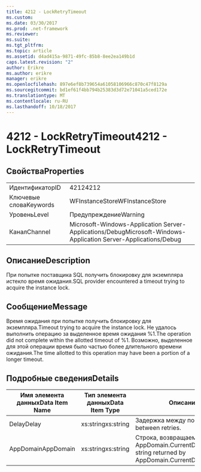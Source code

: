 ```yaml
---
title: 4212 - LockRetryTimeout
ms.custom: 
ms.date: 03/30/2017
ms.prod: .net-framework
ms.reviewer: 
ms.suite: 
ms.tgt_pltfrm: 
ms.topic: article
ms.assetid: d4ad415a-9871-49fc-85b8-8ee2ea149b1d
caps.latest.revision: "2"
author: Erikre
ms.author: erikre
manager: erikre
ms.openlocfilehash: 897e6ef8b739654a61058106966c870c47f8129a
ms.sourcegitcommit: bd1ef61f4bb794b25383d3d72e71041a5ced172e
ms.translationtype: MT
ms.contentlocale: ru-RU
ms.lasthandoff: 10/18/2017
---
```

# <a name="4212---lockretrytimeout"></a><span data-ttu-id="f1322-102">4212 - LockRetryTimeout</span><span class="sxs-lookup"><span data-stu-id="f1322-102">4212 - LockRetryTimeout</span></span>
## <a name="properties"></a><span data-ttu-id="f1322-103">Свойства</span><span class="sxs-lookup"><span data-stu-id="f1322-103">Properties</span></span>  
  
|||  
|-|-|  
|<span data-ttu-id="f1322-104">Идентификатор</span><span class="sxs-lookup"><span data-stu-id="f1322-104">ID</span></span>|<span data-ttu-id="f1322-105">4212</span><span class="sxs-lookup"><span data-stu-id="f1322-105">4212</span></span>|  
|<span data-ttu-id="f1322-106">Ключевые слова</span><span class="sxs-lookup"><span data-stu-id="f1322-106">Keywords</span></span>|<span data-ttu-id="f1322-107">WFInstanceStore</span><span class="sxs-lookup"><span data-stu-id="f1322-107">WFInstanceStore</span></span>|  
|<span data-ttu-id="f1322-108">Уровень</span><span class="sxs-lookup"><span data-stu-id="f1322-108">Level</span></span>|<span data-ttu-id="f1322-109">Предупреждение</span><span class="sxs-lookup"><span data-stu-id="f1322-109">Warning</span></span>|  
|<span data-ttu-id="f1322-110">Канал</span><span class="sxs-lookup"><span data-stu-id="f1322-110">Channel</span></span>|<span data-ttu-id="f1322-111">Microsoft-Windows-Application Server-Applications/Debug</span><span class="sxs-lookup"><span data-stu-id="f1322-111">Microsoft-Windows-Application Server-Applications/Debug</span></span>|  
  
## <a name="description"></a><span data-ttu-id="f1322-112">Описание</span><span class="sxs-lookup"><span data-stu-id="f1322-112">Description</span></span>  
 <span data-ttu-id="f1322-113">При попытке поставщика SQL получить блокировку для экземпляра истекло время ожидания.</span><span class="sxs-lookup"><span data-stu-id="f1322-113">SQL provider encountered a timeout trying to acquire the instance lock.</span></span>  
  
## <a name="message"></a><span data-ttu-id="f1322-114">Сообщение</span><span class="sxs-lookup"><span data-stu-id="f1322-114">Message</span></span>  
 <span data-ttu-id="f1322-115">Время ожидания при попытке получить блокировку для экземпляра.</span><span class="sxs-lookup"><span data-stu-id="f1322-115">Timeout trying to acquire the instance lock.</span></span>  <span data-ttu-id="f1322-116">Не удалось выполнить операцию за выделенное время ожидания %1.</span><span class="sxs-lookup"><span data-stu-id="f1322-116">The operation did not complete within the allotted timeout of %1.</span></span> <span data-ttu-id="f1322-117">Возможно, выделенное для этой операции время было частью более длительного времени ожидания.</span><span class="sxs-lookup"><span data-stu-id="f1322-117">The time allotted to this operation may have been a portion of a longer timeout.</span></span>  
  
## <a name="details"></a><span data-ttu-id="f1322-118">Подробные сведения</span><span class="sxs-lookup"><span data-stu-id="f1322-118">Details</span></span>  
  
|<span data-ttu-id="f1322-119">Имя элемента данных</span><span class="sxs-lookup"><span data-stu-id="f1322-119">Data Item Name</span></span>|<span data-ttu-id="f1322-120">Тип элемента данных</span><span class="sxs-lookup"><span data-stu-id="f1322-120">Data Item Type</span></span>|<span data-ttu-id="f1322-121">Описание</span><span class="sxs-lookup"><span data-stu-id="f1322-121">Description</span></span>|  
|--------------------|--------------------|-----------------|  
|<span data-ttu-id="f1322-122">Delay</span><span class="sxs-lookup"><span data-stu-id="f1322-122">Delay</span></span>|<span data-ttu-id="f1322-123">xs:string</span><span class="sxs-lookup"><span data-stu-id="f1322-123">xs:string</span></span>|<span data-ttu-id="f1322-124">Задержка между попытками.</span><span class="sxs-lookup"><span data-stu-id="f1322-124">The delay between retries.</span></span>|  
|<span data-ttu-id="f1322-125">AppDomain</span><span class="sxs-lookup"><span data-stu-id="f1322-125">AppDomain</span></span>|<span data-ttu-id="f1322-126">xs:string</span><span class="sxs-lookup"><span data-stu-id="f1322-126">xs:string</span></span>|<span data-ttu-id="f1322-127">Строка, возвращаемая AppDomain.CurrentDomain.FriendlyName.</span><span class="sxs-lookup"><span data-stu-id="f1322-127">The string returned by AppDomain.CurrentDomain.FriendlyName.</span></span>|
